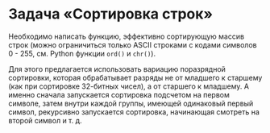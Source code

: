 # Задача «Сортировка строк»

Необходимо написать функцию, эффективно сортирующую массив строк
(можно ограничиться только ASCII строками с кодами символов $0$ -
$255$, см. Python функции `ord()` и `chr()`).

Для этого предлагается использовать вариацию поразрядной сортировки,
которая обрабатывает разряды не от младшего к старшему (как при
сортировке 32-битных чисел), а от старшего к младшему. А именно
сначала запускается сортировка подсчетом на первом символе, затем
внутри каждой группы, имеющей одинаковый первый символ, рекурсивно
запускается сортировка, начинающая смотреть на второй символ и т.
д.
